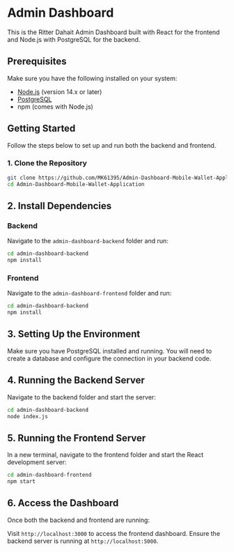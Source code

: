 # Admin Dashboard

This is the Ritter Dahait Admin Dashboard built with React for the frontend and Node.js with PostgreSQL for the backend.

## Prerequisites

Make sure you have the following installed on your system:

- [Node.js](https://nodejs.org/) (version 14.x or later)
- [PostgreSQL](https://www.postgresql.org/)
- npm (comes with Node.js)

## Getting Started

Follow the steps below to set up and run both the backend and frontend.

### 1. Clone the Repository

```bash
git clone https://github.com/MK61395/Admin-Dashboard-Mobile-Wallet-Application.git
cd Admin-Dashboard-Mobile-Wallet-Application
```

## 2. Install Dependencies

### Backend

Navigate to the `admin-dashboard-backend` folder and run:

```bash
cd admin-dashboard-backend
npm install
```

### Frontend

Navigate to the `admin-dashboard-frontend` folder and run:

```bash
cd admin-dashboard-backend
npm install
```

## 3. Setting Up the Environment
Make sure you have PostgreSQL installed and running. You will need to create a database and configure the connection in your backend code.

## 4. Running the Backend Server
Navigate to the backend folder and start the server:

```bash
cd admin-dashboard-backend
node index.js
```

## 5. Running the Frontend Server
In a new terminal, navigate to the frontend folder and start the React development server:

```bash
cd admin-dashboard-frontend
npm start
```

## 6. Access the Dashboard
Once both the backend and frontend are running:

Visit `http://localhost:3000` to access the frontend dashboard.
Ensure the backend server is running at `http://localhost:5000`.


